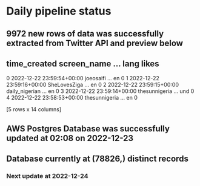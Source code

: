 # Daily pipeline status
## 9972 new rows of data was successfully extracted from Twitter API and preview below
##                time_created     screen_name  ... lang likes
0 2022-12-22 23:59:54+00:00       joeosaifi  ...   en     0
1 2022-12-22 23:59:16+00:00    SheLovesZiga  ...   en     0
2 2022-12-22 23:59:15+00:00  daily_nigerian  ...   en     0
3 2022-12-22 23:59:14+00:00   thesunnigeria  ...  und     0
4 2022-12-22 23:58:53+00:00   thesunnigeria  ...   en     0

[5 rows x 14 columns]
## AWS Postgres Database was successfully updated at  02:08 on 2022-12-23
## Database currently at (78826,) distinct records
### Next update at 2022-12-24
